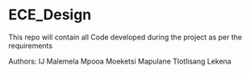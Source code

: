 # ECE_Design
This repo will contain all Code developed during the project as per the requirements 

Authors:
IJ Malemela 
Mpooa Moeketsi 
Mapulane 
Tlotlisang Lekena 

